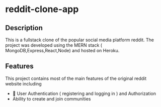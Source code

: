 # reddit-clone-app

**Description**
---
This is a fullstack clone of the popular social media platform reddit. The project was developed using the MERN stack ( MongoDB,Express,React,Node) and hosted on Heroku. 

**Features**
---
This project contains most of the main features of the original reddit website including
  - 🔑 User Authentication ( registering and logging in ) and Authorization 
  - Ability to create and join communities
